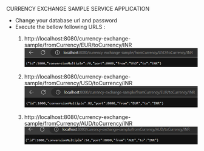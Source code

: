 CURRENCY EXCHANGE SAMPLE SERVICE APPLICATION
- Change your database url and password
- Execute the bellow following URLS :
  1. http://localhost:8080/currency-exchange-sample/fromCurrency/EUR/toCurrency/INR
    ![img_1.png](img_1.png)

  2. http://localhost:8080/currency-exchange-sample/fromCurrency/USD/toCurrency/INR
    ![img_2.png](img_2.png)
  3. http://localhost:8080/currency-exchange-sample/fromCurrency/AUD/toCurrency/INR
  ![img.png](img.png)